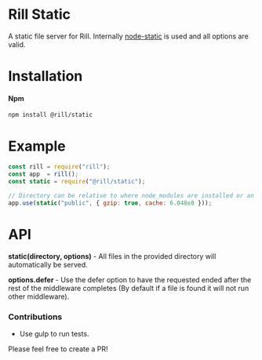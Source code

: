 # Rill Static
A static file server for Rill. Internally [node-static](https://www.npmjs.com/package/node-static) is used and all options are valid.

# Installation

#### Npm
```console
npm install @rill/static
```

# Example

```javascript
const rill = require("rill");
const app  = rill();
const static = require("@rill/static");

// Directory can be relative to where node_modules are installed or an absolute path.
app.use(static("public", { gzip: true, cache: 6.048e8 }));
```

# API

**static(directory, options)** - All files in the provided directory will automatically be served.

**options.defer** - Use the defer option to have the requested ended after the rest of the middleware completes (By default if a file is found it will not run other middleware).

### Contributions

* Use gulp to run tests.

Please feel free to create a PR!
